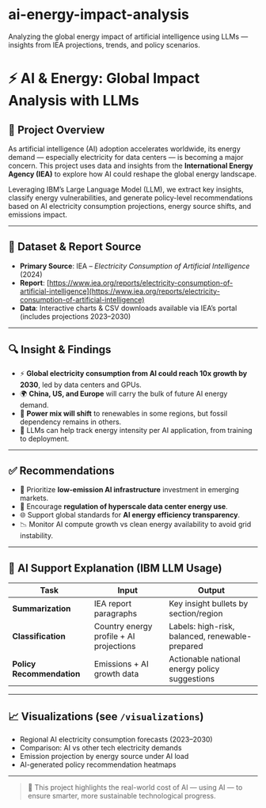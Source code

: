 # ai-energy-impact-analysis
Analyzing the global energy impact of artificial intelligence using LLMs — insights from IEA projections, trends, and policy scenarios.

# ⚡ AI & Energy: Global Impact Analysis with LLMs

## 📌 Project Overview
As artificial intelligence (AI) adoption accelerates worldwide, its energy demand — especially electricity for data centers — is becoming a major concern. This project uses data and insights from the **International Energy Agency (IEA)** to explore how AI could reshape the global energy landscape.

Leveraging IBM’s Large Language Model (LLM), we extract key insights, classify energy vulnerabilities, and generate policy-level recommendations based on AI electricity consumption projections, energy source shifts, and emissions impact.

---

## 📂 Dataset & Report Source

- **Primary Source**: IEA – *Electricity Consumption of Artificial Intelligence* (2024)  
- **Report**: [https://www.iea.org/reports/electricity-consumption-of-artificial-intelligence](https://www.iea.org/reports/electricity-consumption-of-artificial-intelligence)  
- **Data**: Interactive charts & CSV downloads available via IEA’s portal (includes projections 2023–2030)

---

## 🔍 Insight & Findings

- ⚡ **Global electricity consumption from AI could reach 10x growth by 2030**, led by data centers and GPUs.
- 🌍 **China, US, and Europe** will carry the bulk of future AI energy demand.
- 🔄 **Power mix will shift** to renewables in some regions, but fossil dependency remains in others.
- 🧠 LLMs can help track energy intensity per AI application, from training to deployment.

---

## ✅ Recommendations

- 🎯 Prioritize **low-emission AI infrastructure** investment in emerging markets.
- 🔌 Encourage **regulation of hyperscale data center energy use**.
- 🌐 Support global standards for **AI energy efficiency transparency**.
- 📉 Monitor AI compute growth vs clean energy availability to avoid grid instability.

---

## 🤖 AI Support Explanation (IBM LLM Usage)

| Task | Input | Output |
|------|-------|--------|
| **Summarization** | IEA report paragraphs | Key insight bullets by section/region |
| **Classification** | Country energy profile + AI projections | Labels: high-risk, balanced, renewable-prepared |
| **Policy Recommendation** | Emissions + AI growth data | Actionable national energy policy suggestions |

---

## 📈 Visualizations (see `/visualizations`)
- Regional AI electricity consumption forecasts (2023–2030)
- Comparison: AI vs other tech electricity demands
- Emission projection by energy source under AI load
- AI-generated policy recommendation heatmaps

---

> 🧠 This project highlights the real-world cost of AI — using AI — to ensure smarter, more sustainable technological progress.
